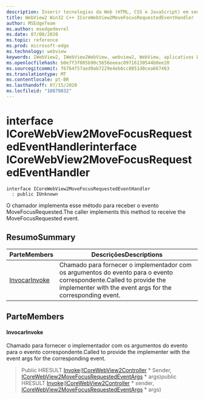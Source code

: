 ```yaml
---
description: Inserir tecnologias da Web (HTML, CSS e JavaScript) em seus aplicativos nativos com o controle WebView2 do Microsoft Edge
title: WebView2 Win32 C++ ICoreWebView2MoveFocusRequestedEventHandler
author: MSEdgeTeam
ms.author: msedgedevrel
ms.date: 07/08/2020
ms.topic: reference
ms.prod: microsoft-edge
ms.technology: webview
keywords: IWebView2, IWebView2WebView, webview2, WebView, aplicativos Win32, Win32, Edge, ICoreWebView2, ICoreWebView2Controller, controle do navegador, HTML Edge, ICoreWebView2MoveFocusRequestedEventHandler
ms.openlocfilehash: b0e7f3f005b90c5656eeeac09716130544b0ee20
ms.sourcegitcommit: f6764f57aed9ab7229e4eb6cc8851d0cea667403
ms.translationtype: MT
ms.contentlocale: pt-BR
ms.lasthandoff: 07/15/2020
ms.locfileid: "10879832"
---
```

# <span data-ttu-id="b37fe-104">interface ICoreWebView2MoveFocusRequestedEventHandler</span><span class="sxs-lookup"><span data-stu-id="b37fe-104">interface ICoreWebView2MoveFocusRequestedEventHandler</span></span> 

```
interface ICoreWebView2MoveFocusRequestedEventHandler
  : public IUnknown
```

<span data-ttu-id="b37fe-105">O chamador implementa esse método para receber o evento MoveFocusRequested.</span><span class="sxs-lookup"><span data-stu-id="b37fe-105">The caller implements this method to receive the MoveFocusRequested event.</span></span>

## <span data-ttu-id="b37fe-106">Resumo</span><span class="sxs-lookup"><span data-stu-id="b37fe-106">Summary</span></span>

 <span data-ttu-id="b37fe-107">Parte</span><span class="sxs-lookup"><span data-stu-id="b37fe-107">Members</span></span>                        | <span data-ttu-id="b37fe-108">Descrições</span><span class="sxs-lookup"><span data-stu-id="b37fe-108">Descriptions</span></span>
--------------------------------|---------------------------------------------
[<span data-ttu-id="b37fe-109">Invocar</span><span class="sxs-lookup"><span data-stu-id="b37fe-109">Invoke</span></span>](#invoke) | <span data-ttu-id="b37fe-110">Chamado para fornecer o implementador com os argumentos do evento para o evento correspondente.</span><span class="sxs-lookup"><span data-stu-id="b37fe-110">Called to provide the implementer with the event args for the corresponding event.</span></span>

## <span data-ttu-id="b37fe-111">Parte</span><span class="sxs-lookup"><span data-stu-id="b37fe-111">Members</span></span>

#### <span data-ttu-id="b37fe-112">Invocar</span><span class="sxs-lookup"><span data-stu-id="b37fe-112">Invoke</span></span> 

<span data-ttu-id="b37fe-113">Chamado para fornecer o implementador com os argumentos do evento para o evento correspondente.</span><span class="sxs-lookup"><span data-stu-id="b37fe-113">Called to provide the implementer with the event args for the corresponding event.</span></span>

> <span data-ttu-id="b37fe-114">Public HRESULT [Invoke](#invoke)([ICoreWebView2Controller](icorewebview2controller.md) \* Sender, [ICoreWebView2MoveFocusRequestedEventArgs](icorewebview2movefocusrequestedeventargs.md) \* args)</span><span class="sxs-lookup"><span data-stu-id="b37fe-114">public HRESULT [Invoke](#invoke)([ICoreWebView2Controller](icorewebview2controller.md) \* sender, [ICoreWebView2MoveFocusRequestedEventArgs](icorewebview2movefocusrequestedeventargs.md) \* args)</span></span>

